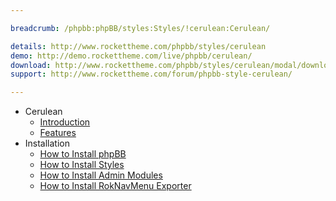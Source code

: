 ```yaml
---

breadcrumb: /phpbb:phpBB/styles:Styles/!cerulean:Cerulean/

details: http://www.rockettheme.com/phpbb/styles/cerulean
demo: http://demo.rockettheme.com/live/phpbb/cerulean/
download: http://www.rockettheme.com/phpbb/styles/cerulean/modal/downloads
support: http://www.rockettheme.com/forum/phpbb-style-cerulean/

---
```


* Cerulean
	* [Introduction](INDEX.md#introduction)
	* [Features](INDEX.md#features)
* Installation
	* [How to Install phpBB](../../start/install.md)
	* [How to Install Styles](../../start/styles.md)
	* [How to Install Admin Modules](../../start/styles.md#installing-administrative-modules)
	* [How to Install RokNavMenu Exporter](../../modules/roknavmenu.md)
